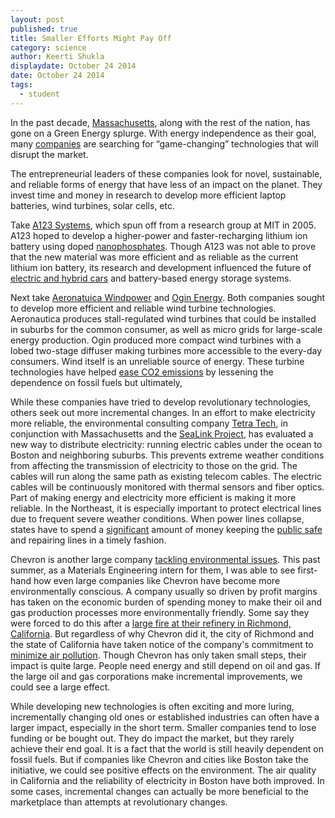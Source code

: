 ```yaml
---
layout: post
published: true
title: Smaller Efforts Might Pay Off
category: science
author: Keerti Shukla
displaydate: October 24 2014
date: October 24 2014
tags: 
  - student
---
```



In the past decade, [Massachusetts](http://www.cityofboston.gov/eeos/), along with the rest of the nation, has gone on a Green Energy splurge. With energy independence as their goal, many [companies](http://www.boston.com/business/gallery/massgreencompanies/) are searching for “game-changing” technologies that will disrupt the market. 

The entrepreneurial leaders of these companies look for novel, sustainable, and reliable forms of energy that have less of an impact on the planet. They invest time and money in research to develop more efficient laptop batteries, wind turbines, solar cells, etc.

Take [A123 Systems](http://www.a123systems.com/), which spun off from a research group at MIT in 2005. A123 hoped to develop a higher-power and faster-recharging lithium ion battery using doped [nanophosphates](http://www.understandingnano.com/batteries.html). Though A123 was not able to prove that the new material was more efficient and as reliable as the current lithium ion battery, its research and development influenced the future of [electric and hybrid cars](http://wheels.blogs.nytimes.com/2011/10/12/chevrolet-to-sell-purely-electric-spark-hatchback-in-u-s/?ref=automobiles) and battery-based energy storage systems.

Next take [Aeronatuica Windpower](http://www.aeronauticawind.com/index.php) and [Ogin Energy](http://www.oginenergy.com/). Both companies sought to develop more efficient and reliable wind turbine technologies. Aeronautica produces stall-regulated wind turbines that could be installed in suburbs for the common consumer, as well as micro grids for large-scale energy production. Ogin produced more compact wind turbines with a lobed two-stage diffuser making turbines more accessible to the every-day consumers. Wind itself is an unreliable source of energy. These turbine technologies have helped [ease CO2 emissions](http://energy.gov/articles/energy-dept-reports-us-wind-energy-production-and-manufacturing-reaches-record-highs) by lessening the dependence on fossil fuels but ultimately, 

While these companies have tried to develop revolutionary technologies, others seek out more incremental changes. In an effort to make electricity more reliable, the environmental consulting company [Tetra Tech](http://www.tetratech.com/), in conjunction with Massachusetts and the [SeaLink Project](http://www.bostonglobe.com/opinion/editorials/2014/10/15/undersea-electric-cables-offer-reliable-option/XZra76spRngJtMhf6UX3PL/story.html), has evaluated a new way to distribute electricity: running electric cables under the ocean to Boston and neighboring suburbs. This prevents extreme weather conditions from affecting the transmission of electricity to those on the grid. The cables will run along the same path as existing telecom cables. The electric cables will be continuously monitored with thermal sensors and fiber optics. Part of making energy and electricity more efficient is making it more reliable. In the Northeast, it is especially important to protect electrical lines due to  frequent severe weather conditions. When power lines collapse, states have to spend a [significant](http://www.bls.gov/ooh/installation-maintenance-and-repair/line-installers-and-repairers.htm) amount of money keeping the [public safe](http://www.mass.gov/eopss/agencies/mema/ready-massachusetts/power-outages-during-cold-weather.html) and repairing lines in a timely fashion. 

Chevron is another large company [tackling environmental issues](http://www.chevron.com/about/ourbusiness/otherbusinesses/technology/). This past summer, as a Materials Engineering intern for them, I was able to see first-hand how even large companies like Chevron have become more environmentally conscious. A company usually so driven by profit margins has taken on the economic burden of spending money to make their oil and gas production processes more environmentally friendly. Some say they were forced to do this after a [large fire at their refinery in Richmond, California](https://www.dir.ca.gov/DIRNews/2013/IR2013-06.html). But regardless of why Chevron did it, the city of Richmond and the state of California have taken notice of the company's commitment to [minimize air pollution](http://www.ci.richmond.ca.us/index.aspx?NID=2645). Though Chevron has only taken small steps, their impact is quite large. People need energy and still depend on oil and gas. If the large oil and gas corporations make incremental improvements, we could see a large effect.  

While developing new technologies is often exciting and more luring, incrementally changing old ones or established industries can often have a larger impact, especially in the short term. Smaller companies tend to lose funding or be bought out. They do impact the market, but they rarely achieve their end goal. It is a fact that the world is still heavily dependent on fossil fuels. But if companies like Chevron and cities like Boston take the initiative, we could see positive effects on the environment. The air quality in California and the reliability of electricity in Boston have both improved. In some cases, incremental changes can actually be more beneficial to the marketplace than attempts at revolutionary changes.